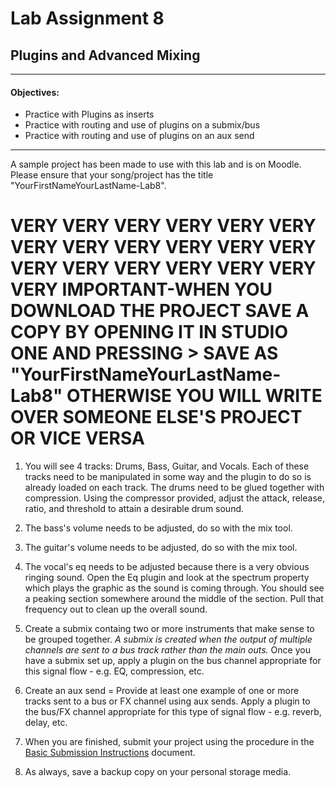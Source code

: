 # Lab Assignment 8
## Plugins and Advanced Mixing

---

#### Objectives:
  * Practice with Plugins as inserts
  * Practice with routing and use of plugins on a submix/bus
  * Practice with routing and use of plugins on an aux send

---

A sample project has been made to use with this lab and is on Moodle. Please ensure that your song/project has the title "YourFirstNameYourLastName-Lab8".
# VERY VERY VERY VERY VERY VERY VERY VERY VERY VERY VERY VERY VERY VERY VERY VERY VERY VERY VERY IMPORTANT-WHEN YOU DOWNLOAD THE PROJECT SAVE A COPY BY OPENING IT IN STUDIO ONE AND PRESSING > SAVE AS "YourFirstNameYourLastName-Lab8" OTHERWISE YOU WILL WRITE OVER SOMEONE ELSE'S PROJECT OR VICE VERSA 

1. You will see 4 tracks: Drums, Bass, Guitar, and Vocals. Each of these tracks need to be manipulated in some way and the plugin to do so is already loaded on each track. The drums need to be glued together with compression. Using the compressor provided, adjust the attack, release, ratio, and threshold to attain a desirable drum sound.

2. The bass's volume needs to be adjusted, do so with the mix tool.

3. The guitar's volume needs to be adjusted, do so with the mix tool.

4. The vocal's eq needs to be adjusted because there is a very obvious ringing sound. Open the Eq plugin and look at the spectrum property which plays the graphic as the sound is coming through. You should see a peaking section somewhere around the middle of the section. Pull that frequency out to clean up the overall sound.

5. Create a submix containg two or more instruments that make sense to be grouped together.
*A submix is created when the output of multiple channels are sent to a bus track rather than the main outs.*
Once you have a submix set up, apply a plugin on the bus channel appropriate for this signal flow - e.g. EQ, compression, etc.

6. Create an aux send = Provide at least one example of one or more tracks sent to a bus or FX channel using aux sends. Apply a plugin to the bus/FX channel appropriate for this type of signal flow - e.g. reverb, delay, etc.

7. When you are finished, submit your project using the procedure in the [Basic Submission Instructions](../DAW-instructions/basic-submission-instructions.md#submitting-a-song) document.

8. As always, save a backup copy on your personal storage media.
